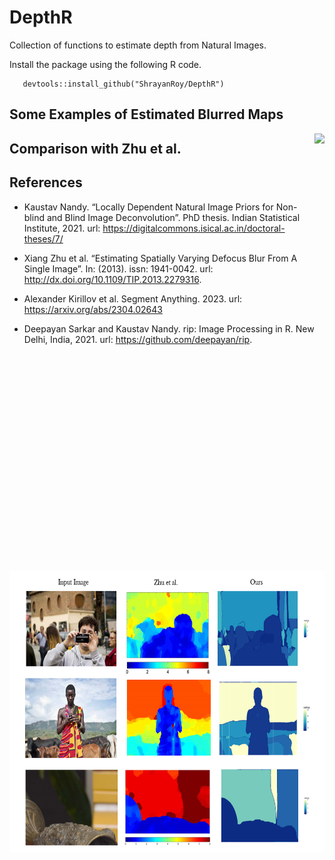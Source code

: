 
# DepthR

Collection of functions to estimate depth from Natural Images.

Install the package using the following R code.

```
   devtools::install_github("ShrayanRoy/DepthR")
```

## Some Examples of Estimated Blurred Maps

<img src="report/images/12.1.png" style="float:right; height:700px;" />

## Comparison with Zhu et al.

<img src="presentation/pimg/real5.png" style="float:right; height:450px;" />


## References

* Kaustav Nandy. “Locally Dependent Natural Image Priors for Non-blind and Blind
 Image Deconvolution”. PhD thesis. Indian Statistical Institute, 2021. url: https://digitalcommons.isical.ac.in/doctoral-theses/7/
 
* Xiang Zhu et al. “Estimating Spatially Varying Defocus Blur From A Single Image”. In: (2013). issn: 1941-0042. url: http://dx.doi.org/10.1109/TIP.2013.2279316.

* Alexander Kirillov et al. Segment Anything. 2023. url: https://arxiv.org/abs/2304.02643

* Deepayan Sarkar and Kaustav Nandy. rip: Image Processing in R. New Delhi, India, 2021. url: https://github.com/deepayan/rip.
 
